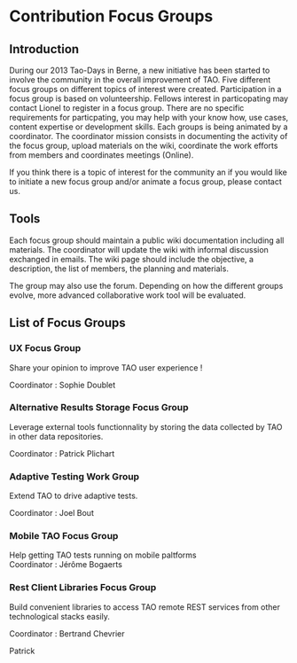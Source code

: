<!--
parent: Wiki
created_at: '2013-10-15 10:02:34'
updated_at: '2013-10-28 14:14:20'
authors:
    - 'Joel Bout'
contributors:
    - 'Patrick Plichart'
tags:
    - Wiki
-->

Contribution Focus Groups
=========================

Introduction
------------

During our 2013 Tao-Days in Berne, a new initiative has been started to involve the community in the overall improvement of TAO. Five different focus groups on different topics of interest were created. Participation in a focus group is based on volunteership. Fellows interest in particopating may contact Lionel to register in a focus group. There are no specific requirements for particpating, you may help with your know how, use cases, content expertise or development skills. Each groups is being animated by a coordinator. The coordinator mission consists in documenting the activity of the focus group, upload materials on the wiki, coordinate the work efforts from members and coordinates meetings (Online).

If you think there is a topic of interest for the community an if you would like to initiate a new focus group and/or animate a focus group, please contact us.

Tools
-----

Each focus group should maintain a public wiki documentation including all materials. The coordinator will update the wiki with informal discussion exchanged in emails. The wiki page should include the objective, a description, the list of members, the planning and materials.

The group may also use the forum. Depending on how the different groups evolve, more advanced collaborative work tool will be evaluated.

List of Focus Groups
--------------------

### UX Focus Group<br/>

Share your opinion to improve TAO user experience !<br/>

Coordinator : Sophie Doublet

### Alternative Results Storage Focus Group<br/>

Leverage external tools functionnality by storing the data collected by TAO in other data repositories.<br/>

Coordinator : Patrick Plichart

### Adaptive Testing Work Group<br/>

Extend TAO to drive adaptive tests.<br/>

Coordinator : Joel Bout

### Mobile TAO Focus Group<br/>

Help getting TAO tests running on mobile paltforms\
Coordinator : Jérôme Bogaerts

### Rest Client Libraries Focus Group<br/>

Build convenient libraries to access TAO remote REST services from other technological stacks easily.<br/>

Coordinator : Bertrand Chevrier

Patrick



